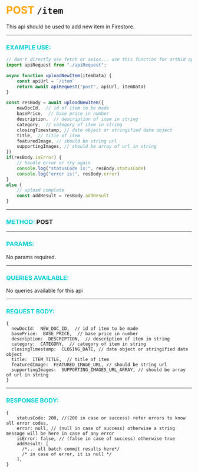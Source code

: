 # <span style="color: orange">POST</span> `/item`

This api should be used to add new item in Firestore.

------------------

### <span style="color: #00CED1">EXAMPLE USE:</span>

```javascript
// don't directly use fetch or axios... use this function for artbid api request.
import apiRequest from "./apiRequest";

async function uploadNewItem(itemData) {
    const apiUrl = `/item`
    return await apiRequest("post", apiUrl, itemData)
}

const resBody = await uploadNewItem({
    newDocId,  // id of item to be made
    basePrice,  // base price in number
    description,  // description of item in string
    category,  // category of item in string
    closingTimestamp, // date object or stringified date object
    title,  // title of item
    featuredImage, // should be string url
    supportingImages, // should be array of url in string
})
if(resBody.isError) {
    // handle error or try again
    console.log("statusCode is:", resBody.statusCode)
    console.log("error is:", resBody.error)
}
else {
    // upload complete
    const addResult = resBody.addResult
}
```

-------------------

### <span style="color: #00CED1">METHOD:</span> **POST**

-------------

### <span style="color: #00CED1">PARAMS:</span>
No params required.

-----------------

### <span style="color: #00CED1">QUERIES AVAILABLE:</span>

No queries available for this api

---------------

### <span style="color: #00CED1">REQUEST BODY:</span>

```json5
{
  newDocId:  NEW_DOC_ID,  // id of item to be made
  basePrice:  BASE_PRICE,  // base price in number
  description:  DESCRIPTION,  // description of item in string
  category:  CATEGORY,  // category of item in string
  closingTimestamp:  CLOSING_DATE, // date object or stringified date object
  title:  ITEM_TITLE,  // title of item
  featuredImage:  FEATURED_IMAGE_URL, // should be string url
  supportingImages:  SUPPORTING_IMAGES_URL_ARRAY, // should be array of url in string
}
```

----------------

### <span style="color: #00CED1">RESPONSE BODY:</span>

```json5
{
    statusCode: 200, //(200 in case or success) refer errors to know all error codes,
    error: null, // (null in case of success) otherwise a string message will be here in case of any error
    isError: false, // (false in case of success) otherwise true
    addResult: [
      /*... all batch commit results here*/
      /* in case of error, it is null */
    ],
}
```
